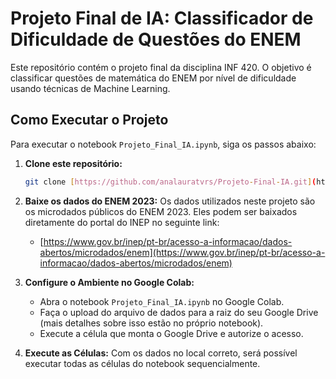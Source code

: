 # Projeto Final de IA: Classificador de Dificuldade de Questões do ENEM

Este repositório contém o projeto final da disciplina INF 420. O objetivo é classificar questões de matemática do ENEM por nível de dificuldade usando técnicas de Machine Learning.

## Como Executar o Projeto

Para executar o notebook `Projeto_Final_IA.ipynb`, siga os passos abaixo:

1.  **Clone este repositório:**
    ```bash
    git clone [https://github.com/analauratvrs/Projeto-Final-IA.git](https://github.com/analauratvrs/Projeto-Final-IA.git)
    ```

2.  **Baixe os dados do ENEM 2023:**
    Os dados utilizados neste projeto são os microdados públicos do ENEM 2023. Eles podem ser baixados diretamente do portal do INEP no seguinte link:
    * [https://www.gov.br/inep/pt-br/acesso-a-informacao/dados-abertos/microdados/enem](https://www.gov.br/inep/pt-br/acesso-a-informacao/dados-abertos/microdados/enem)

3.  **Configure o Ambiente no Google Colab:**
    * Abra o notebook `Projeto_Final_IA.ipynb` no Google Colab.
    * Faça o upload do arquivo de dados para a raiz do seu Google Drive (mais detalhes sobre isso estão no próprio notebook).
    * Execute a célula que monta o Google Drive e autorize o acesso.

4.  **Execute as Células:**
    Com os dados no local correto, será possível executar todas as células do notebook sequencialmente.
